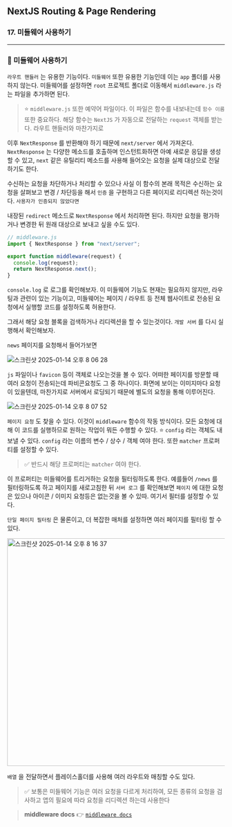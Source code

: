 ## NextJS Routing & Page Rendering

### 17. 미들웨어 사용하기

---

### 📌 미들웨어 사용하기

`라우트 핸들러` 는 유용한 기능이다. `미들웨어` 또한 유용한 기능인데 이는 `app` 폴더를 사용하지 않는다. 미들웨어를 설정하면 `root` 프로젝트 폴더로 이동해서 `middleware.js` 라는 파일을 추가하면 된다.

> ⭐️ `middleware.js` 또한 예약어 파일이다.
> 이 파일은 함수를 내보내는데 `함수 이름` 또한 중요하다. 해당 함수는 `NextJS` 가 자동으로 전달하는 `request` 객체를 받는다. 라우트 핸들러와 마찬가지로

이후 `NextResponse` 를 반환해야 하기 때문에 `next/server` 에서 가져온다.
`NextResponse` 는 다양한 메소드를 호출하며 인스턴트화하면 아예 새로운 응답을 생성할 수 있고, `next` 같은 유틸리티 메소드를 사용해 들어오는 요청을 실제 대상으로 전달하기도 한다.

수신하는 요청을 차단하거나 처리할 수 있으나 사실 이 함수의 본래 목적은 수신하는 요청을 살펴보고 변경 / 차단등을 해서 `인증` 을 구현하고 다른 페이지로 리디렉션 하는것이다.
`사용자가 인증되지 않았다면`

내장된 `redirect` 메소드로 `NextResponse` 에서 처리하면 된다.
하지만 요청을 평가하거나 변경한 뒤 원래 대상으로 보내고 싶을 수도 있다.

```js
// middleware.js
import { NextResponse } from "next/server";

export function middleware(request) {
  console.log(request);
  return NextResponse.next();
}
```

`console.log` 로 로그를 확인해보자.
이 미들웨어 기능도 현재는 필요하지 않지만, 라우팅과 관련이 있는 기능이고, 미들웨어는 페이지 / 라우트 등 전체 웹사이트로 전송된 요청에서 실행할 코드를 설정하도록 허용한다.

그래서 해당 요청 블록을 검색하거나 리디렉션을 할 수 있는것이다.
`개발 서버` 를 다시 실행해서 확인해보자.

`news` 페이지를 요청해서 들어가보면

![스크린샷 2025-01-14 오후 8 06 28](https://github.com/user-attachments/assets/0c1eacf4-88dd-42cc-a2cd-1695d95f19a6)

`js` 파일이나 `favicon` 등이 객체로 나오는것을 볼 수 있다.
어떠한 페이지를 방문할 때 여러 요청이 전송되는데 파비콘요청도 그 중 하나이다.
화면에 보이는 이미지마다 요청이 있을텐데, 마찬가지로 서버에서 로딩되기 때문에 별도의 요청을 통해 이루어진다.

![스크린샷 2025-01-14 오후 8 07 52](https://github.com/user-attachments/assets/aa7ec621-0954-4156-9bcd-a298de3f2354)

`페이지 요청` 도 찾을 수 있다. 이것이 `middleware` 함수의 작동 방식이다.
모든 요청에 대해 이 코드를 실행하므로 원하는 작업이 뭐든 수행할 수 있다.
⭐️ `config` 라는 객체도 내보낼 수 있다. `config` 라는 이름의 변수 / 상수 / 객체 여야 한다.
또한 `matcher` 프로퍼티를 설정할 수 있다.

> ✅ 반드시 해당 프로퍼티는 `matcher` 여야 한다.

이 프로퍼티는 미들웨어를 트리거하는 요청을 필터링하도록 한다.
예를들어 `/news` 를 필터링하도록 하고 페이지를 새로고침한 뒤 `서버 로그` 를 확인해보면 `페이지` 에 대한 요청은 있으나 아이콘 / 이미지 요청등은 없는것을 볼 수 있따.
여기서 필터를 설정할 수 있다.

`단일 페이지 필터링` 은 물론이고, 더 복잡한 매처를 설정하면 여러 페이지를 필터링 할 수 있다.

<img width="526" alt="스크린샷 2025-01-14 오후 8 16 37" src="https://github.com/user-attachments/assets/799104f6-4829-4565-a515-696726d971f0" />

`배열` 을 전달하면서 플레이스홀더를 사용해 여러 라우트와 매칭할 수도 있다.

> ✅ 보통은 미들웨어 기능은 여러 요청을 다르게 처리하여, 모든 종류의 요청을 검사하고 앱의 필요에 따라 요청을 리디렉션 하는데 사용한다

> **middleware docs** 👉 [`middleware docs`]

[`middleware docs`]: https://nextjs.org/docs/app/building-your-application/routing/middleware
